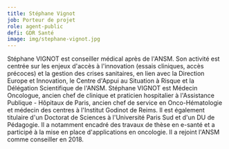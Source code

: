 ```yaml
---
title: Stéphane Vignot
job: Porteur de projet
role: agent-public
defi: GDR Santé
image: img/stephane-vignot.jpg
---
```

Stéphane VIGNOT est conseiller médical après de l'ANSM. Son activité est centrée sur les enjeux d'accès à l'innovation (essais cliniques, accès précoces) et la gestion des crises sanitaires, en lien avec la Direction Europe et Innovation, le Centre d'Appui au Situation à Risque et la Délégation Scientifique de l'ANSM. Stéphane VIGNOT est Médecin Oncologue, ancien chef de clinique et praticien hospitalier à l'Assistance Publique - Hôpitaux de Paris, ancien chef de service en Onco-Hématologie et médecin des centres à l'Institut Godinot de Reims. Il est également titulaire d'un Doctorat de Sciences à l'Université Paris Sud et d'un DU de Pédagogie. Il a notamment encadré des travaux de thèse en e-santé et a participé à la mise en place d'applications en oncologie. Il a rejoint l'ANSM comme conseiller en 2018.